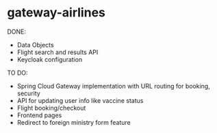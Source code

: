 # gateway-airlines

DONE:

* Data Objects
* Flight search and results API
* Keycloak configuration

TO DO:

* Spring Cloud Gateway implementation with URL routing for booking, security
* API for updating user info like vaccine status
* Flight booking/checkout
* Frontend pages
* Redirect to foreign ministry form feature


